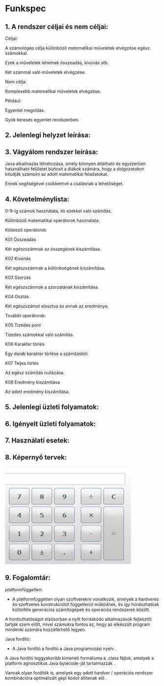 # Funkspec

## 1. A rendszer céljai és nem céljai:

Céljai:

A számológép célja különböző matematikai műveletek elvégzése egész számokkal.

Ezek a műveletek lehetnek összeadás, kivonás stb.

Két számmal való műveletek elvégzése.

Nem célja:

Komplexebb matematikai műveletek elvégzése.

Például:

Egyenlet megoldás.

Gyök keresés egyenlet rendszerben.

## 2. Jelenlegi helyzet leírása:

## 3. Vágyálom rendszer leírása: 

Java alkalmazás létrehozása, amely könnyen átlátható és egyszerűen használható felületet biztosit a diákok számára, hogy a dolgozatokon kitudják számolni az adott matematikai feladatokat.

 Ennek segítségével csökkentvé a csalásnak a lehetőséget.

## 4. Követelménylista:

0-9-ig számok használata, és ezekkel való számítás.

Különböző matematikai operátorok használata:

Kötelező operátorok:

K01 Összeadás

Két egészszámnak az összegének kiszámítása.

K02 Kivonás

Két egészszámnak a különbségének kiszámítása.

K03 Szorzás

Két egészszámnak a szorzatának kiszámítása.

K04 Osztás

Két egészszámot elosztva és annak az eredménye.

További operátorok:

K05 Tizedes pont

Tizedes számokkal való számítás.

K06 Karakter törlés

Egy darab karakter törlése a számításból.

K07 Teljes törlés

Az egész számítás nullázása.

K08 Eredmény kiszámítása

Az adott eredmény kiszámítása.

## 5. Jelenlegi üzleti folyamatok:

## 6. Igényelt üzleti folyamatok:

## 7. Használati esetek:

## 8. Képernyő tervek:

![](kepernyoterv.png)

## 9. Fogalomtár:

platformfüggetlen:

 - A platformfüggetlen olyan szoftverekre vonatkozik, amelyek a hardveres és szoftveres konstrukciótól függetlenül működnek, és így hordozhatóak különféle generációs számítógépek és operációs rendszerek között.

 A hordozhatóságot elsősorban a nyílt forráskódú alkalmazások fejlesztői tartják szem előtt, mivel számukra fontos az, hogy az elkészült program mindenki számára hozzáférhető legyen.

Java fordító:

  - A Java fordító a fordító a Java programozási nyelv . 

A Java fordító leggyakoribb kimeneti formátuma a .class fájlok, amelyek a platform agnosztikus Java bytecode-ját tartalmazzák . 

Vannak olyan fordítók is, amelyek egy adott hardver / operációs rendszer kombinációra optimalizált gépi kódot állítanak elő .
